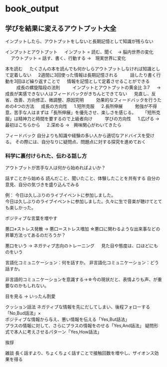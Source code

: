 # book_output
## 学びを結果に変えるアウトプット大全

インプットしたら、アウトプットをしないと長期記憶として知識が残らない  
   
インプットとアウトプット   　
インプット = 読む、聞く　-> 脳内世界の変化   　
アウトプット = 話す、書く、行動する ->　現実世界に変化   　
   
本を読む   　
たくさんの本を読んでも何かしらアウトプットしなければ知識として定着しない   　
2週間に3回使った情報は長期記憶される   　
   　
話したり書く行動を3回ほど繰り返すことで   　
情報を記憶として定着させることができる   　
   　
成長の螺旋階段の法則   　
   　
インプットとアウトプットの黄金比 3:7   　
-> 成長が実感できない人はフィードバックがきちんとできてない   　
見直し、反省、改善、方向修正、微調整、原因究明   　
   　
効果的なフィードバックを行うための4つの方法   　
成長の方向性   　
1.短所克服   　
2.長所伸展   　
   　
勉強が不得意、苦手な人はまずは「長所伸展」を優先させ、楽しさを感じる。   　
「短所克服」は精神力と時間を要するので上級者向け   　
   　
学びの方向性   　
1.広げる →　最初はこちらから   　
2.深める →　興味関心がわいてきたら

フィードバック
自分よりも知識や経験の多い人から適切なアドバイスを受ける。
その際には、自分なりに疑問点、問題点に対する探究を進めておく


### 科学に裏付けられた、伝わる話し方
アウトプットが苦手な人は何から始めればよいか？

話すことから始める
読んだこと、聞いたこと、体験したことを共有する
自分の意見、自分の気づきを盛り込んでみる

例：
今日は久しぶりのライブイベントに参加しました。  
今日は久しぶりのライブイベントに参加しました。久々に生で音楽が聴けてとても楽しかった。  
  
ポジティブな言葉を増やす

悪口≠ストレス発散 → 悪口＝ストレス増加
☆悪口に関わるような出来事などの昇華方法ってあるのだろうか？

悪口をいう → ネガティブ志向のトレーニング
   　
見た目や態度は、口ほどにものをいう

言語化コミュニケーション：何を話すか。
非言語化コミュニケーション：どう話すか。

非言語的コミュニケーションを意識する→☆今の現状だと、表情よりも声、が重要なのかもしれない。

目を見る → いったん割愛  

クッション話法
ネガティブな情報を先にだしてしまい、後程フォローする「No,Bud話法」×  
ポジティブな情報から与え、悪い情報を伝える「Yes,But話法」  
プラスの情報に対して、さらにプラスの情報をのせる「Yes,And話法」 
疑問形式で本人に考えさせるパターン「Yes,How話法」  
  
挨拶

雑談
長く話すより、ちょくちょく話すことで接触回数を増やし、ザイオンス効果を得る


